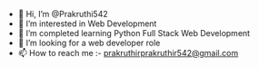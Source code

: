 - 👋 Hi, I’m @Prakruthi542
- 👀 I’m interested in Web Development 
- 🌱 I’m completed learning Python Full Stack Web Development
- 💞️ I’m looking for a web developer role
- 📫 How to reach me :- prakruthirprakruthir542@gmail.com
  

<!---
Prakruthi542/Prakruthi542 is a ✨ special ✨ repository because its `README.md` (this file) appears on your GitHub profile.
You can click the Preview link to take a look at your changes.
--->
